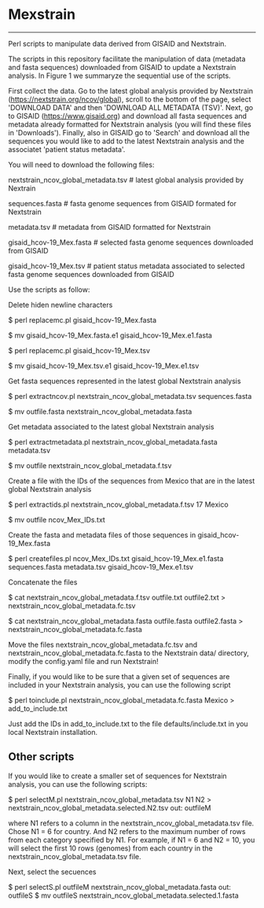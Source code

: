 # Mexstrain
-----------
Perl scripts to manipulate data derived from GISAID and Nextstrain.

The scripts in this repository facilitate the manipulation of data (metadata and fasta sequences) downloaded from GISAID to update a Nextstrain analysis. In Figure 1 we summaryze the sequential use of the scripts. 

First collect the data. Go to the latest global analysis provided by Nextstrain (https://nextstrain.org/ncov/global), scroll to the bottom of the page, select 'DOWNLOAD DATA' and then 'DOWNLOAD ALL METADATA (TSV)'. Next, go to GISAID (https://www.gisaid.org) and download all fasta sequences and metadata already formatted for Nextstrain analysis (you will find these files in 'Downloads'). Finally, also in GISAID go to 'Search' and download all the sequences you would like to add to the latest Nextstrain analysis and the associatet 'patient status metadata'.

You will need to download the following files:

nextstrain_ncov_global_metadata.tsv # latest global analysis provided by Nextrain

sequences.fasta # fasta genome sequences from GISAID formated for Nextstrain

metadata.tsv # metadata from GISAID formatted for Nextstrain

gisaid_hcov-19_Mex.fasta # selected fasta genome sequences downloaded from GISAID

gisaid_hcov-19_Mex.tsv # patient status metadata associated to selected fasta genome sequences downloaded from GISAID

Use the scripts as follow:

Delete hiden newline characters

$ perl replacemc.pl gisaid_hcov-19_Mex.fasta

$ mv gisaid_hcov-19_Mex.fasta.e1 gisaid_hcov-19_Mex.e1.fasta

$ perl replacemc.pl gisaid_hcov-19_Mex.tsv

$ mv gisaid_hcov-19_Mex.tsv.e1 gisaid_hcov-19_Mex.e1.tsv

Get fasta sequences represented in the latest global Nextstrain analysis

$ perl extractncov.pl nextstrain_ncov_global_metadata.tsv sequences.fasta

$ mv outfile.fasta nextstrain_ncov_global_metadata.fasta

Get metadata associated to the latest global Nextstrain analysis

$ perl extractmetadata.pl nextstrain_ncov_global_metadata.fasta metadata.tsv

$ mv outfile nextstrain_ncov_global_metadata.f.tsv

Create a file with the IDs of the sequences from Mexico that are in the latest global Nextstrain analysis

$ perl extractids.pl nextstrain_ncov_global_metadata.f.tsv 17 Mexico

$ mv outfile ncov_Mex_IDs.txt

Create the fasta and metadata files of those sequences in gisaid_hcov-19_Mex.fasta 

$ perl createfiles.pl ncov_Mex_IDs.txt gisaid_hcov-19_Mex.e1.fasta sequences.fasta metadata.tsv gisaid_hcov-19_Mex.e1.tsv

Concatenate the files 

$ cat nextstrain_ncov_global_metadata.f.tsv outfile.txt outfile2.txt > nextstrain_ncov_global_metadata.fc.tsv

$ cat nextstrain_ncov_global_metadata.fasta outfile.fasta outfile2.fasta > nextstrain_ncov_global_metadata.fc.fasta

Move the files nextstrain_ncov_global_metadata.fc.tsv and nextstrain_ncov_global_metadata.fc.fasta to the Nextstrain data/ directory, modify the config.yaml file and run Nextstrain!

Finally, if you would like to be sure that a given set of sequences are included in your Nextstrain analysis, you can use the following script

$ perl toinclude.pl nextstrain_ncov_global_metadata.fc.fasta Mexico > add_to_include.txt

Just add the IDs in add_to_include.txt to the file defaults/include.txt in you local Nextstrain installation.

Other scripts
-------------

If you would like to create a smaller set of sequences for Nextstrain analysis, you can use the following scripts:

$ perl selectM.pl nextstrain_ncov_global_metadata.tsv N1 N2 > nextstrain_ncov_global_metadata.selected.N2.tsv
out: outfileM

where N1 refers to a column in the nextstrain_ncov_global_metadata.tsv file. Chose N1 = 6 for country. And N2 refers to the maximum number of rows from each category specified by N1. For example, if N1 = 6 and N2 = 10, you will select the first 10 rows (genomes) from each country in the nextstrain_ncov_global_metadata.tsv file.

Next, select the secuences

$ perl selectS.pl outfileM nextstrain_ncov_global_metadata.fasta
out: outfileS
$ mv outfileS  nextstrain_ncov_global_metadata.selected.1.fasta


